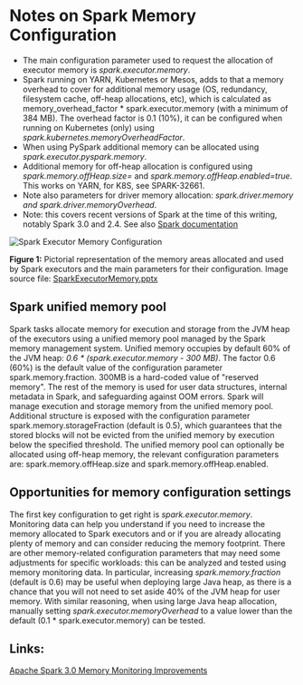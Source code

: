 # Notes on Spark Memory Configuration

- The main configuration parameter used to request the allocation of executor memory is 
*spark.executor.memory*.
- Spark running on YARN, Kubernetes or Mesos, adds to that a memory overhead  to cover for additional memory usage (OS, redundancy, filesystem cache, off-heap allocations, etc), which is calculated as memory_overhead_factor * spark.executor.memory  (with a minimum of 384 MB). The overhead factor is 0.1 (10%), 
it can be configured when running on Kubernetes (only) using *spark.kubernetes.memoryOverheadFactor*.
- When using PySpark additional memory can be allocated using *spark.executor.pyspark.memory*. 
- Additional memory for off-heap allocation is configured using *spark.memory.offHeap.size=<size>* and 
*spark.memory.offHeap.enabled=true*. This works on YARN, for K8S, see SPARK-32661.  
- Note also parameters for driver memory allocation: *spark.driver.memory and spark.driver.memoryOverhead*. 
- Note: this covers recent versions of Spark at the time of this writing, notably Spark 3.0 and 2.4.
  See also [Spark documentation](https://spark.apache.org/docs/latest/configuration.html#application-properties)

![Spark Executor Memory Configuration](https://cern.ch/canali/docs/SparkExecutorMemory.png)
   
**Figure 1:** Pictorial representation of the memory areas allocated and used by Spark executors and 
the main parameters for their configuration.  Image source file: [SparkExecutorMemory.pptx](SparkExecutorMemory.pptx)

## Spark unified memory pool
Spark tasks allocate memory for execution and storage from the JVM heap of the executors using a unified memory pool
managed by the Spark memory management system.
Unified memory occupies by default 60% of the JVM heap: *0.6 * (spark.executor.memory - 300 MB)*.
The factor 0.6 (60%) is the default value of the configuration parameter spark.memory.fraction. 
300MB is a hard-coded value of "reserved memory". The rest of the memory is used for user data structures,
internal metadata in Spark, and safeguarding against OOM errors. 
Spark will manage execution and storage memory from the unified memory pool. 
Additional structure is exposed with the configuration parameter spark.memory.storageFraction (default is 0.5),
which guarantees that the stored blocks will not be evicted from the unified memory by execution below the specified threshold. 
The unified memory pool can optionally be allocated using off-heap memory, the relevant configuration parameters are: spark.memory.offHeap.size and spark.memory.offHeap.enabled. 
  
## Opportunities for memory configuration settings
The first key configuration to get right is *spark.executor.memory*. Monitoring data can help you understand if you need to increase the memory allocated to Spark executors and or if you are already allocating plenty of memory and can consider reducing the memory footprint.
There are other memory-related configuration parameters that may need some adjustments for specific workloads: this can be analyzed and tested using memory monitoring data.
In particular, increasing *spark.memory.fraction* (default is 0.6) may be useful when deploying large Java heap,
as there is a chance that you will not need to set aside 40% of the JVM heap for user memory. 
With similar reasoning, when using large Java heap allocation, manually setting *spark.executor.memoryOverhead*
to a value lower than the default (0.1 * spark.executor.memory) can be tested.
  
## Links:
[Apache Spark 3.0 Memory Monitoring Improvements](https://externaltable.blogspot.com/2020/08/apache-spark-30-memory-monitoring.html)
